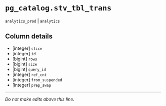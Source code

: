# `pg_catalog.stv_tbl_trans`
`analytics_prod` | `analytics`

## Column details
* [integer]   `slice`
* [integer]   `id`
* [bigint]    `rows`
* [bigint]    `size`
* [bigint]    `query_id`
* [integer]   `ref_cnt`
* [integer]   `from_suspended`
* [integer]   `prep_swap`

-------------------------------------------------------------------------------
*Do not make edits above this line.*
